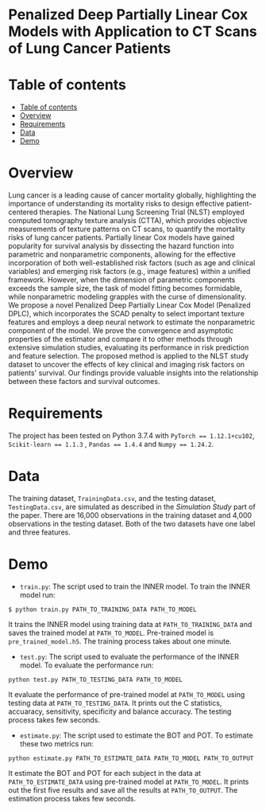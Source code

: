 # Penalized Deep Partially Linear Cox Models with Application to CT Scans of Lung Cancer Patients

Table of contents
=================

<!--tc-->
   * [Table of contents](#table-of-contents)
   * [Overview](#overview)
   * [Requirements](#requirements)
   * [Data](#data)
   * [Demo](#demo)
<!--tc-->

Overview
========

Lung cancer is a leading cause of cancer mortality globally, highlighting the importance of understanding its mortality risks to design effective patient-centered therapies. The National Lung Screening Trial (NLST) employed computed tomography texture analysis (CTTA), which provides objective measurements of texture patterns on CT scans, to quantify the mortality risks of lung cancer patients. Partially linear Cox models have gained popularity for survival analysis by dissecting the hazard function into parametric and nonparametric components, allowing for the effective incorporation of both well-established risk factors (such as age and clinical variables) and emerging risk factors (e.g., image features) within a unified framework. However,  when the dimension of parametric components exceeds the sample size, the task of model fitting becomes formidable, while nonparametric modeling grapples with the curse of dimensionality. We propose a novel Penalized Deep Partially Linear Cox Model (Penalized DPLC), which incorporates the SCAD penalty to select important texture features and employs a deep neural network to estimate the nonparametric component of the model. We prove the convergence and asymptotic properties of the estimator and compare it to other methods through extensive simulation studies, evaluating its performance in risk prediction and feature selection. The proposed method is applied to the NLST study dataset to uncover the effects of key clinical and imaging risk factors on patients' survival. Our findings provide valuable insights into the relationship between these factors and survival outcomes.

Requirements
============

The project has been tested on Python 3.7.4 with `PyTorch == 1.12.1+cu102`, `Scikit-learn == 1.1.3` , `Pandas == 1.4.4` and `Numpy == 1.24.2`.


Data
====
The training dataset, `TrainingData.csv`, and the testing dataset, `TestingData.csv`, are simulated as described in the _Simulation Study_ part of the paper. There are 16,000 observations in the training dataset and 4,000 observations in the testing dataset. Both of the two datasets have one label and three features. 

Demo
====
* `train.py`: The script used to train the INNER model. To train the INNER model run:
```
$ python train.py PATH_TO_TRAINING_DATA PATH_TO_MODEL
```
It trains the INNER model using training data at `PATH_TO_TRAINING_DATA` and saves the trained model at `PATH_TO_MODEL`. Pre-trained model is `pre_trained_model.h5`. The training process takes about one minute.

* `test.py`: The script used to evaluate the performance of the INNER model. To evaluate the performance run:
```
python test.py PATH_TO_TESTING_DATA PATH_TO_MODEL
```
It evaluate the performance of pre-trained model at `PATH_TO_MODEL` using testing data at `PATH_TO_TESTING_DATA`. It prints out the C statistics, accuaracy, sensitivity, specificity and balance accuracy. The testing process takes few seconds.

* `estimate.py`: The script used to estimate the BOT and POT. To estimate these two metrics run:
```
python estimate.py PATH_TO_ESTIMATE_DATA PATH_TO_MODEL PATH_TO_OUTPUT
```
It estimate the BOT and POT for each subject in the data at `PATH_TO_ESTIMATE_DATA` using pre-trained model at `PATH_TO_MODEL`. It prints out the first five results and save all the results at `PATH_TO_OUTPUT`. The estimation process takes few seconds.
